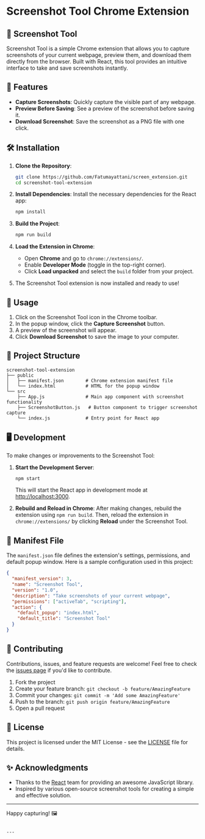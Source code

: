 # Screenshot Tool Chrome Extension

## 📸 Screenshot Tool

Screenshot Tool is a simple Chrome extension that allows you to capture screenshots of your current webpage, preview them, and download them directly from the browser. Built with React, this tool provides an intuitive interface to take and save screenshots instantly.

## 🚀 Features

- **Capture Screenshots**: Quickly capture the visible part of any webpage.
- **Preview Before Saving**: See a preview of the screenshot before saving it.
- **Download Screenshot**: Save the screenshot as a PNG file with one click.

## 🛠️ Installation

1. **Clone the Repository**:
    ```bash
    git clone https://github.com/Fatumayattani/screen_extension.git
    cd screenshot-tool-extension
    ```

2. **Install Dependencies**:
    Install the necessary dependencies for the React app:
    ```bash
    npm install
    ```

3. **Build the Project**:
    ```bash
    npm run build
    ```

4. **Load the Extension in Chrome**:
   - Open **Chrome** and go to `chrome://extensions/`.
   - Enable **Developer Mode** (toggle in the top-right corner).
   - Click **Load unpacked** and select the `build` folder from your project.

5. The Screenshot Tool extension is now installed and ready to use!

## 📖 Usage

1. Click on the Screenshot Tool icon in the Chrome toolbar.
2. In the popup window, click the **Capture Screenshot** button.
3. A preview of the screenshot will appear.
4. Click **Download Screenshot** to save the image to your computer.

## 📂 Project Structure

```
screenshot-tool-extension
├── public
│   ├── manifest.json        # Chrome extension manifest file
│   └── index.html           # HTML for the popup window
└── src
    ├── App.js               # Main app component with screenshot functionality
    ├── ScreenshotButton.js   # Button component to trigger screenshot capture
    └── index.js             # Entry point for React app
```

## 🖥️ Development

To make changes or improvements to the Screenshot Tool:

1. **Start the Development Server**:
    ```bash
    npm start
    ```

   This will start the React app in development mode at [http://localhost:3000](http://localhost:3000).

2. **Rebuild and Reload in Chrome**:
   After making changes, rebuild the extension using `npm run build`. Then, reload the extension in `chrome://extensions/` by clicking **Reload** under the Screenshot Tool.

## 📜 Manifest File

The `manifest.json` file defines the extension's settings, permissions, and default popup window. Here is a sample configuration used in this project:

```json
{
  "manifest_version": 3,
  "name": "Screenshot Tool",
  "version": "1.0",
  "description": "Take screenshots of your current webpage",
  "permissions": ["activeTab", "scripting"],
  "action": {
    "default_popup": "index.html",
    "default_title": "Screenshot Tool"
  }
}
```

## 🤝 Contributing

Contributions, issues, and feature requests are welcome! Feel free to check the [issues page](https://github.com/Fatumayattani/screen_extension/issues) if you'd like to contribute.

1. Fork the project
2. Create your feature branch: `git checkout -b feature/AmazingFeature`
3. Commit your changes: `git commit -m 'Add some AmazingFeature'`
4. Push to the branch: `git push origin feature/AmazingFeature`
5. Open a pull request

## 📝 License

This project is licensed under the MIT License - see the [LICENSE](LICENSE) file for details.

## ✨ Acknowledgments

- Thanks to the [React](https://reactjs.org/) team for providing an awesome JavaScript library.
- Inspired by various open-source screenshot tools for creating a simple and effective solution.

---

Happy capturing! 🖼️
```

---

